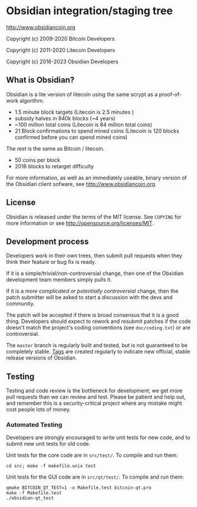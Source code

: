 Obsidian integration/staging tree
================================

http://www.obsidiancoin.org

Copyright (c) 2009-2020 Bitcoin Developers

Copyright (c) 2011-2020 Litecoin Developers

Copyright (c) 2016-2023 Obsidian Developers

What is Obsidian?
----------------

Obsidian is a lite version of litecoin using the same scrypt as a proof-of-work algorithm.
 - 1.5 minute block targets (Litecoin is 2.5 minutes )
 - subsidy halves in 840k blocks (~4 years)
 - ~100 million total coins (Litecoin is 84 million total coins)
 - 21 Block confirmations to spend mined coins (Litecoin is 120 blocks confirmed before you can spend mined coins)

The rest is the same as Bitcoin / litecoin.
 - 50 coins per block
 - 2016 blocks to retarget difficulty

For more information, as well as an immediately useable, binary version of
the Obsidian client sofware, see http://www.obsidiancoin.org.

License
-------

Obsidian is released under the terms of the MIT license. See `COPYING` for more
information or see http://opensource.org/licenses/MIT.

Development process
-------------------

Developers work in their own trees, then submit pull requests when they think
their feature or bug fix is ready.

If it is a simple/trivial/non-controversial change, then one of the Obsidian
development team members simply pulls it.

If it is a *more complicated or potentially controversial* change, then the patch
submitter will be asked to start a discussion with the devs and community.

The patch will be accepted if there is broad consensus that it is a good thing.
Developers should expect to rework and resubmit patches if the code doesn't
match the project's coding conventions (see `doc/coding.txt`) or are
controversial.

The `master` branch is regularly built and tested, but is not guaranteed to be
completely stable. [Tags](https://github.com/obsidian-project/obsidian/tags) are created
regularly to indicate new official, stable release versions of Obsidian.

Testing
-------

Testing and code review is the bottleneck for development; we get more pull
requests than we can review and test. Please be patient and help out, and
remember this is a security-critical project where any mistake might cost people
lots of money.

### Automated Testing

Developers are strongly encouraged to write unit tests for new code, and to
submit new unit tests for old code.

Unit tests for the core code are in `src/test/`. To compile and run them:

    cd src; make -f makefile.unix test

Unit tests for the GUI code are in `src/qt/test/`. To compile and run them:

    qmake BITCOIN_QT_TEST=1 -o Makefile.test bitcoin-qt.pro
    make -f Makefile.test
    ./obsidian-qt_test

